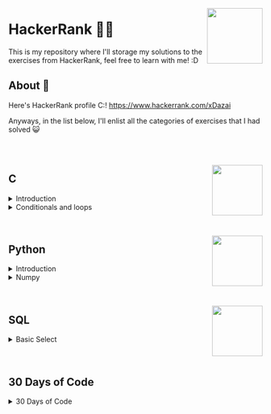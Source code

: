 <p>
  <img src="https://upload.wikimedia.org/wikipedia/commons/thumb/4/40/HackerRank_Icon-1000px.png/800px-HackerRank_Icon-1000px.png" align = "right"  width="110"/>
</p>

# HackerRank 🐱‍💻
This is my repository where I'll storage my solutions to the exercises from HackerRank, feel free to learn with me! :D


## About 👾
Here's HackerRank profile C:! https://www.hackerrank.com/xDazai

Anyways, in the list below, I'll enlist all the categories of exercises that I had solved 😺

<br>
</br>

<p >
  <a href="https://skillicons.dev">
    <img src="https://skillicons.dev/icons?i=c" align="right" width="100">
  </a>
</p>

## C

<details>
  <summary>Introduction</summary>
  
  * 1) Hello World
  * 2) Playing with Characters
  * 3) Sum and Difference of Two Numbers.
  * 4) Functions
  * 5) Pointers
</details>

<details>
  <summary>Conditionals and loops</summary>
  
  * 1) Conditional Statements in C.
  * 2) For loop in C.
  * 3) Sum of digits of a five digit number.
  * 4) Bitwise Operators

</details>

<br>
</br>

<p >
  <a href="https://skillicons.dev">
    <img src="https://skillicons.dev/icons?i=python" align="right" width="100">
  </a>
</p>


## Python

<details>
  <summary>Introduction</summary>
  
  * 1) Hello World
  * 2) If-Else
  * 3) Arithmetic Operators
  * 4) Division
  * 5) Loops
  * 6) Write a function
  * 7) Print Function
</details>
<details>
  <summary>Numpy</summary>
  
  * 1) Arrays
  * 2) Shape and Reshape

</details>

<br>
</br>

<p >
  <a href="https://skillicons.dev">
    <img src="https://skillicons.dev/icons?i=mysql" align="right" width="100">
  </a>
</p>


## SQL

<details>
  <summary>Basic Select</summary>
  
  * 1) Revising the Select Query 1
  * 2) Revising the Select Query 2
  * 3) Select All
  * 4) Select by ID
  * 5) Japanies Cities Attributes
  * 6) Japanese Cities Names
  * 7) Weather Observation Station 1
  * 8) Weather Observation Station 3
  * 9) Weather Observation Station 4
</details>

<br>
</br>

## 30 Days of Code

<details>
  <summary>30 Days of Code</summary>
  
  * 0) Hello, World (Made in C)
  * 1) Data Types (Made in C)
  * 2) Operators (Made in C) 
  * 3) Intro to Conditional Statements (Made in C)
  * 4) Class vs. Instance (Made in C++)
  * 5) Loops (Made in C)
</details>


